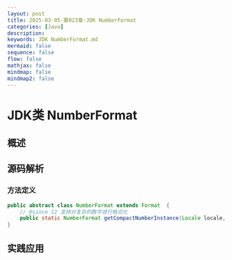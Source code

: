 ```yaml
---
layout: post
title: 2025-03-05-第023章-JDK NumberFormat
categories: [Java]
description: 
keywords: JDK NumberFormat.md
mermaid: false
sequence: false
flow: false
mathjax: false
mindmap: false
mindmap2: false
---
```

# JDK类 NumberFormat

## 概述

## 源码解析

### 方法定义

```java
public abstract class NumberFormat extends Format  {
    // @since 12 支持对复杂的数字进行格式化
	public static NumberFormat getCompactNumberInstance(Locale locale, NumberFormat.Style formatStyle) {}
}
```



## 实践应用
